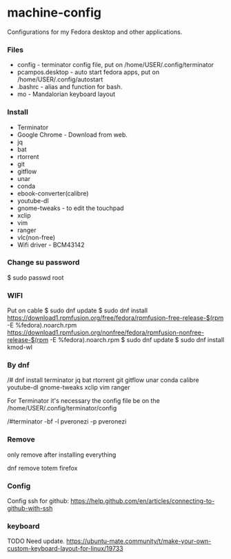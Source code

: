 # machine-config
Configurations for my Fedora desktop and other applications.

### Files ###
* config - terminator config file, put on /home/USER/.config/terminator
* pcampos.desktop - auto start fedora apps, put on /home/USER/.config/autostart
* .bashrc - alias and function for bash.
* mo - Mandalorian keyboard layout

### Install ###

* Terminator
* Google Chrome - Download from web.
* jq
* bat
* rtorrent
* git
* gitflow
* unar
* conda
* ebook-converter(calibre)
* youtube-dl
* gnome-tweaks - to edit the touchpad
* xclip
* vim
* ranger
* vlc(non-free)
* Wifi driver - BCM43142

### Change su password ###
$ sudo passwd root

### WIFI ###
Put on cable
$ sudo dnf update
$ sudo dnf install https://download1.rpmfusion.org/free/fedora/rpmfusion-free-release-$(rpm -E %fedora).noarch.rpm https://download1.rpmfusion.org/nonfree/fedora/rpmfusion-nonfree-release-$(rpm -E %fedora).noarch.rpm
$ sudo dnf update
$ sudo dnf install kmod-wl

### By dnf ###
/# dnf install terminator jq bat rtorrent git gitflow unar conda calibre youtube-dl gnome-tweaks xclip vim ranger

For Terminator it's necessary the config file be on the /home/USER/.config/terminator/config

/#terminator -bf -l pveronezi -p pveronezi

### Remove ###
only remove after installing everything

dnf remove totem firefox

### Config ###

Config ssh for github:
https://help.github.com/en/articles/connecting-to-github-with-ssh

### keyboard ###
TODO Need update.
https://ubuntu-mate.community/t/make-your-own-custom-keyboard-layout-for-linux/19733

